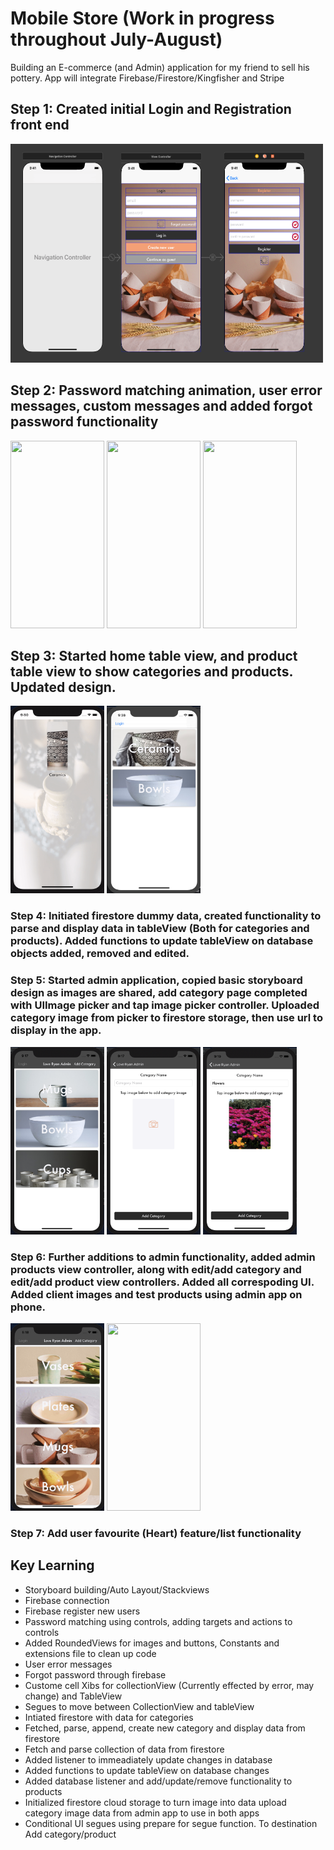 # Mobile Store (Work in progress throughout July-August)
Building an E-commerce (and Admin) application for my friend to sell his pottery. App will integrate Firebase/Firestore/Kingfisher and Stripe

## Step 1: Created initial Login and Registration front end

<img src="initial.png" width="500" height="350" />

## Step 2: Password matching animation, user error messages, custom messages and added forgot password functionality

<img src="pmatch.gif" width="150" height="300"/> <img src="userError.gif" width="150" height="300"/> <img src="customError.gif" width="150" height="300"/>

## Step 3: Started home table view, and product table view to show categories and products. Updated design.  

<img src="segue.gif" width="150" height="300"/> <img src="udesign.png" width="150" height="300"/>

### Step 4: Initiated firestore dummy data, created functionality to parse and display data in tableView (Both for categories and products). Added functions to update tableView on database objects added, removed and edited.

### Step 5: Started admin application, copied basic storyboard design as images are shared, add category page completed with UIImage picker and tap image picker controller. Uploaded category image from picker to firestore storage, then use url to display in the app. 

<img src="admin.png" width="150" height="300"/> <img src="imagePickers.png" width="150" height="300"/> <img src="imagePicked.png" width="150" height="300"/>

### Step 6: Further additions to admin functionality, added admin products view controller, along with edit/add category and edit/add product view controllers. Added all correspoding UI. Added client images and test products using admin app on phone.

<img src="clientImages.png" width="150" height="300"/> <img src="editProduct.png" width="150" height="300"/>

### Step 7: Add user favourite (Heart) feature/list functionality 

## Key Learning

* Storyboard building/Auto Layout/Stackviews
* Firebase connection 
* Firebase register new users
* Password matching using controls, adding targets and actions to controls
* Added RoundedViews for images and buttons, Constants and extensions file to clean up code
* User error messages 
* Forgot password through firebase
* Custome cell Xibs for collectionView (Currently effected by error, may change) and TableView 
* Segues to move between CollectionView and tableView
* Intiated firestore with data for categories
* Fetched, parse, append, create new category and display data from firestore
* Fetch and parse collection of data from firestore 
* Added listener to immeadiately update changes in database
* Added functions to update tableView on database changes
* Added database listener and add/update/remove functionality to products
* Initialized firestore cloud storage to turn image into data upload category image data from admin app to use in both apps
* Conditional UI segues using prepare for segue function. To destination Add category/product

